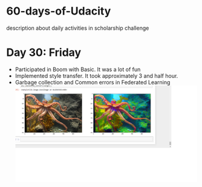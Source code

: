 # 60-days-of-Udacity
description about daily activities in scholarship challenge

# Day 30: Friday
* Participated in Boom with Basic. It was a lot of fun
* Implemented style transfer. It took approximately 3 and half hour.
* Garbage collection and Common errors in Federated Learning
![style transfer](https://github.com/JauraSeerat/60-days-of-Udacity/blob/master/st.png)
